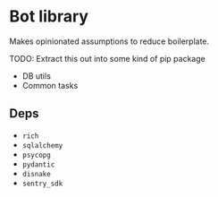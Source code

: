 # Bot library

Makes opinionated assumptions to reduce boilerplate.

TODO: Extract this out into some kind of pip package

- DB utils
- Common tasks

## Deps
- `rich`
- `sqlalchemy`
- `psycopg`
- `pydantic`
- `disnake`
- `sentry_sdk`